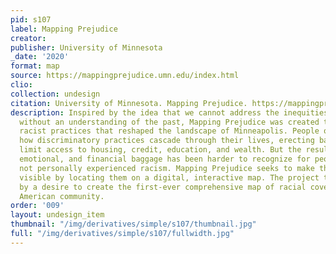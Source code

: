 ```yaml
---
pid: s107
label: Mapping Prejudice
creator:
publisher: University of Minnesota
_date: '2020'
format: map
source: https://mappingprejudice.umn.edu/index.html
clio:
collection: undesign
citation: University of Minnesota. Mapping Prejudice. https://mappingprejudice.umn.edu/index.html.
description: Inspired by the idea that we cannot address the inequities of the present
  without an understanding of the past, Mapping Prejudice was created to expose the
  racist practices that reshaped the landscape of Minneapolis. People of color see
  how discriminatory practices cascade through their lives, erecting barriers that
  limit access to housing, credit, education, and wealth. But the resulting physical,
  emotional, and financial baggage has been harder to recognize for people who have
  not personally experienced racism. Mapping Prejudice seeks to make these burdens
  visible by locating them on a digital, interactive map. The project team was inspired
  by a desire to create the first-ever comprehensive map of racial covenants for an
  American community.
order: '009'
layout: undesign_item
thumbnail: "/img/derivatives/simple/s107/thumbnail.jpg"
full: "/img/derivatives/simple/s107/fullwidth.jpg"
---
```

